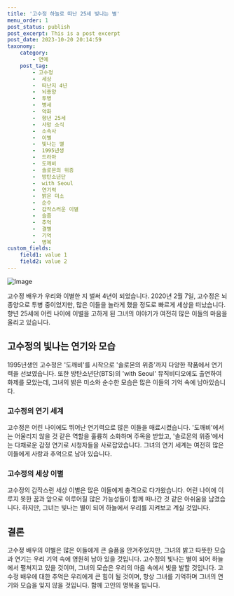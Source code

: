 ```yaml
---
title: '고수정 하늘로 떠난 25세 빛나는 별'
menu_order: 1
post_status: publish
post_excerpt: This is a post excerpt
post_date: 2023-10-20 20:14:59
taxonomy:
    category:
        - 연예
    post_tag:
        - 고수정
        -  세상
        -  떠난지 4년
        -  뇌종양
        -  투병
        -  병세
        -  악화
        -  향년 25세
        -  사망 소식
        -  소속사
        -  이별
        -  빛나는 별
        -  1995년생
        -  드라마
        -  도깨비
        -  솔로몬의 위증
        -  방탄소년단
        -  with Seoul
        -  연기력
        -  밝은 미소
        -  순수
        -  갑작스러운 이별
        -  슬픔
        -  추억
        -  결별
        -  기억
        -  명복
custom_fields:
    field1: value 1
    field2: value 2
---
```


![Image](https://mimgnews.pstatic.net/image/311/2024/02/07/0001689463_001_20240207091201363.jpg?type=w540)


고수정 배우가 우리와 이별한 지 벌써 4년이 되었습니다. 2020년 2월 7일, 고수정은 뇌종양으로 투병 중이었지만, 많은 이들을 놀라게 했을 정도로 빠르게 세상을 떠났습니다. 향년 25세에 어린 나이에 이별을 고하게 된 그녀의 이야기가 여전히 많은 이들의 마음을 울리고 있습니다. 

## 고수정의 빛나는 연기와 모습

1995년생인 고수정은 '도깨비'를 시작으로 '솔로몬의 위증'까지 다양한 작품에서 연기력을 선보였습니다. 또한 방탄소년단(BTS)의 'with Seoul' 뮤직비디오에도 출연하여 화제를 모았는데, 그녀의 밝은 미소와 순수한 모습은 많은 이들의 기억 속에 남아있습니다.

### 고수정의 연기 세계

고수정은 어린 나이에도 뛰어난 연기력으로 많은 이들을 매료시켰습니다. '도깨비'에서는 어울리지 않을 것 같은 역할을 훌륭히 소화하며 주목을 받았고, '솔로몬의 위증'에서는 다채로운 감정 연기로 시청자들을 사로잡았습니다. 그녀의 연기 세계는 여전히 많은 이들에게 사랑과 추억으로 남아 있습니다.

### 고수정의 세상 이별

고수정의 갑작스런 세상 이별은 많은 이들에게 충격으로 다가왔습니다. 어린 나이에 이루지 못한 꿈과 앞으로 이루어질 많은 가능성들이 함께 떠나간 것 같은 아쉬움을 남겼습니다. 하지만, 그녀는 빛나는 별이 되어 하늘에서 우리를 지켜보고 계실 것입니다.

## 결론

고수정 배우의 이별은 많은 이들에게 큰 슬픔을 안겨주었지만, 그녀의 밝고 따뜻한 모습과 연기는 우리 기억 속에 영원히 남아 있을 것입니다. 고수정의 빛나는 별이 되어 하늘에서 펼쳐지고 있을 것이며, 그녀의 모습은 우리의 마음 속에서 빛을 발할 것입니다. 고수정 배우에 대한 추억은 우리에게 큰 힘이 될 것이며, 항상 그녀를 기억하며 그녀의 연기와 모습을 잊지 않을 것입니다. 함께 고인의 명복을 빕니다.
